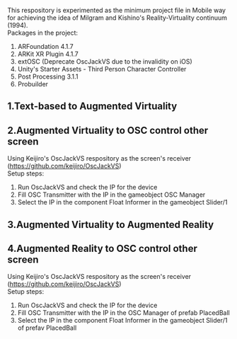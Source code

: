 This respository is experimented as the minimum project file in Mobile way for achieving the idea of Milgram and Kishino's Reality-Virtuality continuum (1994).  
Packages in the project:  
1. ARFoundation 4.1.7  
2. ARKit XR Plugin  4.1.7  
3. extOSC (Deprecate OscJackVS due to the invalidity on iOS)  
4. Unity's Starter Assets - Third Person Character Controller  
5. Post Processing 3.1.1  
6. Probuilder  
## 1.Text-based to Augmented Virtuality  
## 2.Augmented Virtuality to OSC control other screen  
Using Keijiro's OscJackVS respository as the screen's receiver (https://github.com/keijiro/OscJackVS)  
Setup steps:
1. Run OscJackVS and check the IP for the device  
2. Fill OSC Transmitter with the IP in the gameobject OSC Manager  
3. Select the IP in the component Float Informer in the gameobject Slider/1    
## 3.Augmented Virtuality to Augmented Reality  
## 4.Augmented Reality to OSC control other screen  
Using Keijiro's OscJackVS respository as the screen's receiver (https://github.com/keijiro/OscJackVS)  
Setup steps:
1. Run OscJackVS and check the IP for the device  
2. Fill OSC Transmitter with the IP in the OSC Manager of prefab PlacedBall  
3. Select the IP in the component Float Informer in the gameobject Slider/1 of prefav PlacedBall  
